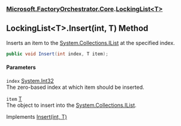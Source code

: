 ### [Microsoft.FactoryOrchestrator.Core](Microsoft_FactoryOrchestrator_Core.md 'Microsoft.FactoryOrchestrator.Core').[LockingList&lt;T&gt;](LockingList_T_.md 'Microsoft.FactoryOrchestrator.Core.LockingList&lt;T&gt;')
## LockingList&lt;T&gt;.Insert(int, T) Method
Inserts an item to the [System.Collections.IList](https://docs.microsoft.com/en-us/dotnet/api/System.Collections.IList 'System.Collections.IList') at the specified index.  
```csharp
public void Insert(int index, T item);
```
#### Parameters
<a name='Microsoft_FactoryOrchestrator_Core_LockingList_T__Insert(int_T)_index'></a>
`index` [System.Int32](https://docs.microsoft.com/en-us/dotnet/api/System.Int32 'System.Int32')  
The zero-based index at which item should be inserted.
  
<a name='Microsoft_FactoryOrchestrator_Core_LockingList_T__Insert(int_T)_item'></a>
`item` [T](LockingList_T_.md#Microsoft_FactoryOrchestrator_Core_LockingList_T__T 'Microsoft.FactoryOrchestrator.Core.LockingList&lt;T&gt;.T')  
The object to insert into the [System.Collections.IList](https://docs.microsoft.com/en-us/dotnet/api/System.Collections.IList 'System.Collections.IList').
  

Implements [Insert(int, T)](https://docs.microsoft.com/en-us/dotnet/api/System.Collections.Generic.IList-1.Insert#System_Collections_Generic_IList_1_Insert_System_Int32,_0_ 'System.Collections.Generic.IList`1.Insert(System.Int32,`0)')  
